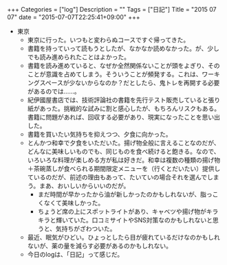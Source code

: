 +++
Categories = ["log"]
Description = ""
Tags = ["日記"]
Title = "2015 07 07"
date = "2015-07-07T22:25:41+09:00"
+++

* 東京
	* 東京に行った。いつもと変わらぬコースですぐ帰ってきた。
	* 書籍を持っていって読もうとしたが、なかなか読めなかった。が、少しでも読み進められたことはよかった。
	* 書籍を読み進めていると、なぜか全然関係ないことが頭をよぎり、そのことが意識を占めてしまう。そういうことが頻発する。これは、ワーキングスペースが少ないからなのか？だとしたら、鬼トレを再開する必要があるのでは……。
	* 紀伊國屋書店では、技術評論社の書籍を先行テスト販売していると張り紙があった。挑戦的な試みに割と感心したが、もちろんリスクもある。書籍に問題があれば、回収する必要があり、現実になったことを思い出した。
	* 書籍を買いたい気持ちを抑えつつ、夕食に向かった。
	* とんかつ和幸で夕食をいただいた。揚げ物全般に言えることなのだが、どんなに美味しいものでも、同じものを食べ続けると飽きる。なので、いろいろな料理が楽しめる方が私は好きだ。和幸は複数の種類の揚げ物＋茶碗蒸しが食べられる期間限定メニューを（行くとだいたい）提供しているのだが、前述の理由もあって、たいていの場合それを選んでしまう。まあ、おいしいからいいのだが。
		* まだ時間が早かったから油が新しかったのかもしれないが、脂っこくなくて美味しかった。
		* ちょうど席の上にスポットライトがあり、キャベツや揚げ物がキラキラと輝いていた。口コミサイトやSNS対策なのかもしれないと思うと、気持ちがざわついた。
	* 最近、眠気がひどい。ひょっとしたら目が疲れているだけなのかもしれないが、薬の量を減らす必要があるのかもしれない。
	* 今日のlogは、「日記」って感じだ。